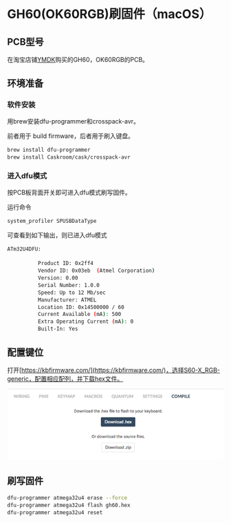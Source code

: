 # GH60(OK60RGB)刷固件（macOS）

## PCB型号

在淘宝店铺[YMDK](https://shop111633771.taobao.com/?spm=2013.1.1000126.2.75a85b46iGHy6M)购买的GH60，OK60RGB的PCB。

## 环境准备
### 软件安装

用brew安装dfu-programmer和crosspack-avr。

前者用于 build firmware，后者用于刷入键盘。

```bash
brew install dfu-programmer
brew install Caskroom/cask/crosspack-avr
```

### 进入dfu模式

按PCB板背面开关即可进入dfu模式刷写固件。

运行命令

```bash
system_profiler SPUSBDataType
```

可查看到如下输出，则已进入dfu模式

```bash
ATm32U4DFU:
 
          Product ID: 0x2ff4
          Vendor ID: 0x03eb  (Atmel Corporation)
          Version: 0.00
          Serial Number: 1.0.0
          Speed: Up to 12 Mb/sec
          Manufacturer: ATMEL
          Location ID: 0x14500000 / 60
          Current Available (mA): 500
          Extra Operating Current (mA): 0
          Built-In: Yes
```

## 配置键位
打开[https://kbfirmware.com/](https://kbfirmware.com/)，选择S60-X_RGB-generic，配置相应配列，并下载hex文件。

![下载hex文件](https://github.com/diner-wang/GH60/blob/master/picture/pic1.png)

## 刷写固件

```bash
dfu-programmer atmega32u4 erase --force
dfu-programmer atmega32u4 flash gh60.hex
dfu-programmer atmega32u4 reset
```

